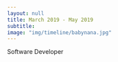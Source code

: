 ```yaml
---
layout: null
title: March 2019 - May 2019
subtitle:
image: "img/timeline/babynana.jpg"
---
```

Software Developer